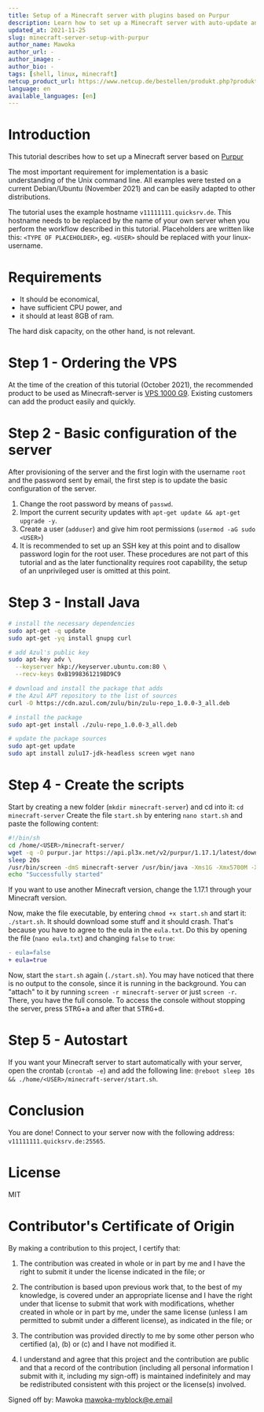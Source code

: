 ```yaml
---
title: Setup of a Minecraft server with plugins based on Purpur
description: Learn how to set up a Minecraft server with auto-update and auto-start based on Purpur.
updated_at: 2021-11-25
slug: minecraft-server-setup-with-purpur
author_name: Mawoka
author_url: -
author_image: -
author_bio: -
tags: [shell, linux, minecraft] 
netcup_product_url: https://www.netcup.de/bestellen/produkt.php?produkt=2554
language: en
available_languages: [en]
---
```


# Introduction
This tutorial describes how to set up a Minecraft server based on [Purpur](https://purpur.pl3x.net)

<!-- The reading time of this tutorial is about five minutes; implementation will take approximately 45 minutes. -->

The most important requirement for implementation is a basic understanding of the Unix command line. All examples were tested on a current Debian/Ubuntu (November 2021) and can be easily adapted to other distributions.


The tutorial uses the example hostname `v11111111.quicksrv.de`. This hostname needs to be replaced by the name of your own server when you perform the workflow described in this tutorial. Placeholders are written like this: `<TYPE OF PLACEHOLDER>`, eg. `<USER>` should be replaced with your linux-username.

# Requirements

* It should be economical,
* have sufficient CPU power, and
* it should at least 8GB of ram.

The hard disk capacity, on the other hand, is not relevant.


# Step 1 - Ordering the VPS
At the time of the creation of this tutorial (October 2021), the recommended product to be used as Minecraft-server is [VPS 1000 G9](https://www.netcup.de/bestellen/produkt.php?produkt=2554). 
Existing customers can add the product easily and quickly.

# Step 2 - Basic configuration of the server
After provisioning of the server and the first login with the username `root` and the password sent by email, the first step is to update the basic configuration of the server.

1. Change the root password by means of `passwd`.
2. Import the current security updates with `apt-get update && apt-get upgrade -y`.
3. Create a user (`adduser`) and give him root permissions (`usermod -aG sudo <USER>`)
3. It is recommended to set up an SSH key at this point and to disallow password login for the root user. These procedures are not part of this tutorial and as the later functionality requires root capability, the setup of an unprivileged user is omitted at this point.

# Step 3 - Install Java
```bash
# install the necessary dependencies
sudo apt-get -q update
sudo apt-get -yq install gnupg curl 

# add Azul's public key
sudo apt-key adv \
  --keyserver hkp://keyserver.ubuntu.com:80 \
  --recv-keys 0xB1998361219BD9C9

# download and install the package that adds 
# the Azul APT repository to the list of sources 
curl -O https://cdn.azul.com/zulu/bin/zulu-repo_1.0.0-3_all.deb

# install the package
sudo apt-get install ./zulu-repo_1.0.0-3_all.deb

# update the package sources
sudo apt-get update
sudo apt install zulu17-jdk-headless screen wget nano
```

# Step 4 - Create the scripts
Start by creating a new folder (`mkdir minecraft-server`) and cd into it: `cd minecraft-server`
Create the file `start.sh` by entering `nano start.sh` and paste the following content:
```bash
#!/bin/sh
cd /home/<USER>/minecraft-server/
wget -q -O purpur.jar https://api.pl3x.net/v2/purpur/1.17.1/latest/download
sleep 20s
/usr/bin/screen -dmS minecraft-server /usr/bin/java -Xms1G -Xmx5700M -XX:+UseG1GC -XX:+ParallelRefProcEnabled -XX:MaxGCPauseMillis=200 -XX:+UnlockExperimentalVMOptions -XX:+DisableExplicitGC -XX:+AlwaysPreTouch -XX:G1NewSizePercent=30 -XX:G1MaxNewSizePercent=40 -XX:G1HeapRegionSize=8M -XX:G1ReservePercent=20 -XX:G1HeapWastePercent=5 -XX:G1MixedGCCountTarget=4 -XX:InitiatingHeapOccupancyPercent=15 -XX:G1MixedGCLiveThresholdPercent=90 -XX:G1RSetUpdatingPauseTimePercent=5 -XX:SurvivorRatio=32 -XX:+PerfDisableSharedMem -XX:MaxTenuringThreshold=1 -Dusing.aikars.flags=https://mcflags.emc.gs -Daikars.new.flags=true -jar purpur.jar nogui
echo "Successfully started"
```
If you want to use another Minecraft version, change the 1.17.1 through your Minecraft version.

Now, make the file executable, by entering `chmod +x start.sh` and start it: `./start.sh`. It should download some stuff and it should crash. That's because you have to agree to the eula in the `eula.txt`. Do this by opening the file (`nano eula.txt`)
and changing `false` to `true`:

```diff
- eula=false
+ eula=true
```

Now, start the `start.sh` again (`./start.sh`). You may have noticed that there is no output to the console, since it is running in the background. You can "attach" to it by running `screen -r minecraft-server` or just `screen -r`. There, you have the full console. To access the console without stopping the server, press <kbd>STRG</kbd>+<kbd>a</kbd> and after that <kbd>STRG</kbd>+<kbd>d</kbd>.


# Step 5 - Autostart
If you want your Minecraft server to start automatically with your server, open the crontab (`crontab -e`) and add the following line: `@reboot sleep 10s && ./home/<USER>/minecraft-server/start.sh`.

# Conclusion
You are done! Connect to your server now with the following address: `v11111111.quicksrv.de:25565`.


# License
MIT

# Contributor's Certificate of Origin
By making a contribution to this project, I certify that:

 1) The contribution was created in whole or in part by me and I have the right to submit it under the license indicated in the file; or

 2) The contribution is based upon previous work that, to the best of my knowledge, is covered under an appropriate license and I have the right under that license to submit that work with modifications, whether created in whole or in part by me, under the same license (unless I am permitted to submit under a different license), as indicated in the file; or

 3) The contribution was provided directly to me by some other person who certified (a), (b) or (c) and I have not modified it.

 4) I understand and agree that this project and the contribution are public and that a record of the contribution (including all personal information I submit with it, including my sign-off) is maintained indefinitely and may be redistributed consistent with this project or the license(s) involved.

Signed off by: Mawoka <mawoka-myblock@e.email>
